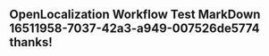 <properties
ms.topic="hero-topic"
ms.test1="hero-topic"
ms.test2="test"/>

## OpenLocalization Workflow Test MarkDown 16511958-7037-42a3-a949-007526de5774 thanks!

